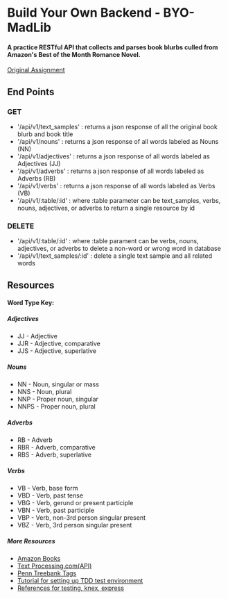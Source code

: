 # Build Your Own Backend - BYO-MadLib
#### A practice RESTful API that collects and parses book blurbs culled from Amazon's Best of the Month Romance Novel.

[Original Assignment](http://frontend.turing.io/projects/build-your-own-backend.html)

## End Points

### GET
* '/api/v1/text_samples' : returns a json response of all the original book blurb and book title
* '/api/v1/nouns' : returns a json response of all words labeled as Nouns (NN)
* '/api/v1/adjectives' : returns a json response of all words labeled as Adjectives (JJ)
* '/api/v1/adverbs' : returns a json response of all words labeled as Adverbs (RB)
* '/api/v1/verbs' : returns a json response of all words labeled as Verbs (VB)
* '/api/v1/:table/:id' : where :table parameter can be text_samples, verbs, nouns, adjectives, or adverbs to return a single resource by id

### DELETE
* '/api/v1/:table/:id' : where :table parament can be verbs, nouns, adjectives, or adverbs to delete a non-word or wrong word in database
* '/api/v1/text_samples/:id' : delete a single text sample and all related words

## Resources

#### Word Type Key:
##### Adjectives
* JJ - Adjective
* JJR - Adjective, comparative
* JJS - Adjective, superlative
##### Nouns
* NN - Noun, singular or mass
* NNS - Noun, plural
* NNP - Proper noun, singular
* NNPS - Proper noun, plural
##### Adverbs
* RB - Adverb
* RBR - Adverb, comparative
* RBS - Adverb, superlative
##### Verbs
* VB - Verb, base form
* VBD - Verb, past tense
* VBG - Verb, gerund or present participle
* VBN - Verb, past participle
* VBP - Verb, non-3rd person singular present
* VBZ - Verb, 3rd person singular present

##### More Resources
* [Amazon Books](https://www.amazon.com/books-used-books-textbooks/b/ref=nav_shopall_bo_t3?ie=UTF8&node=283155)
* [Text Processing.com(API)](http://text-processing.com/docs/tag.html)
* [Penn Treebank Tags](http://web.mit.edu/6.863/www/PennTreebankTags.html#ADJP)
* [Tutorial for setting up TDD test environment](http://mherman.org/blog/2016/04/28/test-driven-development-with-node/#.WWQ1M2RKXEY)
* [References for testing, knex, express](http://frontend.turing.io/lessons/)
